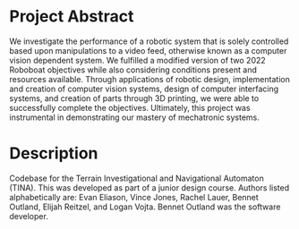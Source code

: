 # Project Abstract
We investigate the performance of a robotic system that is solely
controlled based upon manipulations to a video feed, otherwise
known as a computer vision dependent system. We fulfilled a
modified version of two 2022 Roboboat objectives while also
considering conditions present and resources available. Through
applications of robotic design, implementation and creation of
computer vision systems, design of computer interfacing
systems, and creation of parts through 3D printing, we were able
to successfully complete the objectives. Ultimately, this project
was instrumental in demonstrating our mastery of mechatronic
systems.

# Description
Codebase for the Terrain Investigational and Navigational Automaton (TINA). This was developed as part of a junior design course.  Authors listed alphabetically are: Evan Eliason, Vince Jones, Rachel Lauer, Bennet Outland, Elijah Reitzel, and Logan Vojta. Bennet Outland was the software developer. 
